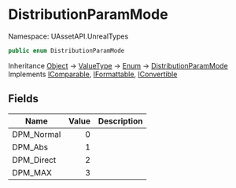 # DistributionParamMode

Namespace: UAssetAPI.UnrealTypes

```csharp
public enum DistributionParamMode
```

Inheritance [Object](https://docs.microsoft.com/en-us/dotnet/api/system.object) → [ValueType](https://docs.microsoft.com/en-us/dotnet/api/system.valuetype) → [Enum](https://docs.microsoft.com/en-us/dotnet/api/system.enum) → [DistributionParamMode](./uassetapi.unrealtypes.distributionparammode.md)<br>
Implements [IComparable](https://docs.microsoft.com/en-us/dotnet/api/system.icomparable), [IFormattable](https://docs.microsoft.com/en-us/dotnet/api/system.iformattable), [IConvertible](https://docs.microsoft.com/en-us/dotnet/api/system.iconvertible)

## Fields

| Name | Value | Description |
| --- | --: | --- |
| DPM_Normal | 0 |  |
| DPM_Abs | 1 |  |
| DPM_Direct | 2 |  |
| DPM_MAX | 3 |  |
